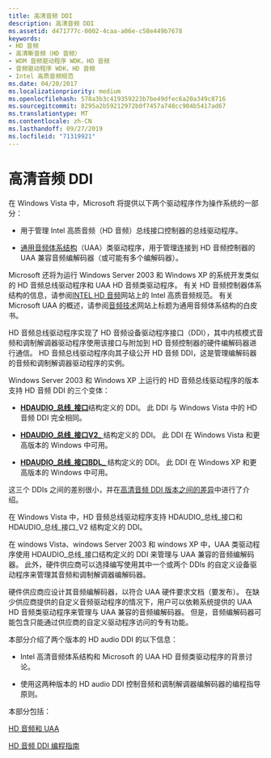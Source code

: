 ```yaml
---
title: 高清音频 DDI
description: 高清音频 DDI
ms.assetid: d471777c-0002-4caa-a06e-c58e449b7678
keywords:
- HD 音频
- 高清晰音频（HD 音频）
- WDM 音频驱动程序 WDK，HD 音频
- 音频驱动程序 WDK，HD 音频
- Intel 高质音频规范
ms.date: 04/20/2017
ms.localizationpriority: medium
ms.openlocfilehash: 578a3b3c419359223b7be49dfec6a20a349c8716
ms.sourcegitcommit: 8295a2b59212972b0f7457a748cc904b5417ad67
ms.translationtype: MT
ms.contentlocale: zh-CN
ms.lasthandoff: 09/27/2019
ms.locfileid: "71319921"
---
```

# <a name="high-definition-audio-ddi"></a>高清音频 DDI


在 Windows Vista 中，Microsoft 将提供以下两个驱动程序作为操作系统的一部分：

-   用于管理 Intel 高质音频（HD 音频）总线接口控制器的总线驱动程序。

-   [通用音频体系结构](universal-audio-architecture.md)（UAA）类驱动程序，用于管理连接到 HD 音频控制器的 UAA 兼容音频编解码器（或可能有多个编解码器）。

Microsoft 还将为运行 Windows Server 2003 和 Windows XP 的系统开发类似的 HD 音频总线驱动程序和 UAA HD 音频类驱动程序。 有关 HD 音频控制器体系结构的信息，请参阅[INTEL HD 音频](https://go.microsoft.com/fwlink/p/?linkid=42508)网站上的 Intel 高质音频规范。 有关 Microsoft UAA 的概述，请参阅[音频技术](https://go.microsoft.com/fwlink/p/?linkid=8751)网站上标题为通用音频体系结构的白皮书。

HD 音频总线驱动程序实现了 HD 音频设备驱动程序接口（DDI），其中内核模式音频和调制解调器驱动程序使用该接口与附加到 HD 音频控制器的硬件编解码器进行通信。 HD 音频总线驱动程序向其子级公开 HD 音频 DDI，这是管理编解码器的音频和调制解调器驱动程序的实例。

Windows Server 2003 和 Windows XP 上运行的 HD 音频总线驱动程序的版本支持 HD 音频 DDI 的三个变体：

-   [**HDAUDIO\_总线\_接口**](https://docs.microsoft.com/windows-hardware/drivers/ddi/content/hdaudio/ns-hdaudio-_hdaudio_bus_interface)结构定义的 DDI。 此 DDI 与 Windows Vista 中的 HD 音频 DDI 完全相同。

-   [**HDAUDIO\_总线\_接口V2\_** ](https://docs.microsoft.com/windows-hardware/drivers/ddi/content/hdaudio/ns-hdaudio-_hdaudio_bus_interface_v2)结构定义的 DDI。 此 DDI 在 Windows Vista 和更高版本的 Windows 中可用。

-   [**HDAUDIO\_总线\_接口BDL\_** ](https://docs.microsoft.com/windows-hardware/drivers/ddi/content/hdaudio/ns-hdaudio-_hdaudio_bus_interface_bdl)结构定义的 DDI。 此 DDI 在 Windows XP 和更高版本的 Windows 中可用。

这三个 DDIs 之间的差别很小，并在[高清音频 DDI 版本之间的差异](differences-between-the-hd-audio-ddi-versions.md)中进行了介绍。

在 Windows Vista 中，HD 音频总线驱动程序支持 HDAUDIO\_总线\_接口和 HDAUDIO\_总线\_接口\_V2 结构定义的 DDI。

在 windows Vista、windows Server 2003 和 windows XP 中，UAA 类驱动程序使用 HDAUDIO\_总线\_接口结构定义的 DDI 来管理与 UAA 兼容的音频编解码器。 此外，硬件供应商可以选择编写使用其中一个或两个 DDIs 的自定义设备驱动程序来管理其音频和调制解调器编解码器。

硬件供应商应设计其音频编解码器，以符合 UAA 硬件要求文档（要发布）。 在缺少供应商提供的自定义音频驱动程序的情况下，用户可以依赖系统提供的 UAA HD 音频类驱动程序来管理与 UAA 兼容的音频编解码器。 但是，音频编解码器可能包含只能通过供应商的自定义驱动程序访问的专有功能。

本部分介绍了两个版本的 HD audio DDI 的以下信息：

-   Intel 高清音频体系结构和 Microsoft 的 UAA HD 音频类驱动程序的背景讨论。

-   使用这两种版本的 HD audio DDI 控制音频和调制解调器编解码器的编程指导原则。

本部分包括：

[HD 音频和 UAA](hd-audio-and-uaa.md)

[HD 音频 DDI 编程指南](programming-guidelines.md)

 

 




